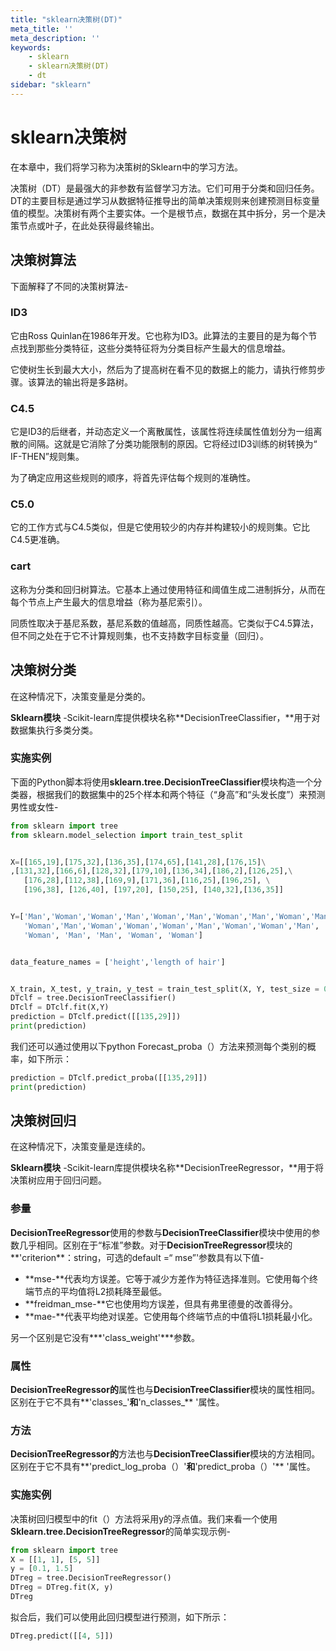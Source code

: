 ```yaml
---
title: "sklearn决策树(DT)"
meta_title: ''
meta_description: ''
keywords: 
    - sklearn
    - sklearn决策树(DT)
    - dt
sidebar: "sklearn"
---
```

# sklearn决策树

在本章中，我们将学习称为决策树的Sklearn中的学习方法。

决策树（DT）是最强大的非参数有监督学习方法。它们可用于分类和回归任务。DT的主要目标是通过学习从数据特征推导出的简单决策规则来创建预测目标变量值的模型。决策树有两个主要实体。一个是根节点，数据在其中拆分，另一个是决策节点或叶子，在此处获得最终输出。

## 决策树算法

下面解释了不同的决策树算法-

### ID3

它由Ross Quinlan在1986年开发。它也称为ID3。此算法的主要目的是为每个节点找到那些分类特征，这些分类特征将为分类目标产生最大的信息增益。

它使树生长到最大大小，然后为了提高树在看不见的数据上的能力，请执行修剪步骤。该算法的输出将是多路树。

### C4.5

它是ID3的后继者，并动态定义一个离散属性，该属性将连续属性值划分为一组离散的间隔。这就是它消除了分类功能限制的原因。它将经过ID3训练的树转换为“ IF-THEN”规则集。

为了确定应用这些规则的顺序，将首先评估每个规则的准确性。

### C5.0

它的工作方式与C4.5类似，但是它使用较少的内存并构建较小的规则集。它比C4.5更准确。

### cart

这称为分类和回归树算法。它基本上通过使用特征和阈值生成二进制拆分，从而在每个节点上产生最大的信息增益（称为基尼索引）。

同质性取决于基尼系数，基尼系数的值越高，同质性越高。它类似于C4.5算法，但不同之处在于它不计算规则集，也不支持数字目标变量（回归）。

## 决策树分类

在这种情况下，决策变量是分类的。

**Sklearn模块** -Scikit-learn库提供模块名称**DecisionTreeClassifier，**用于对数据集执行多类分类。

### 实施实例

下面的Python脚本将使用**sklearn.tree.DecisionTreeClassifier**模块构造一个分类器，根据我们的数据集中的25个样本和两个特征（“身高”和“头发长度”）来预测男性或女性-

```python
from sklearn import tree
from sklearn.model_selection import train_test_split


X=[[165,19],[175,32],[136,35],[174,65],[141,28],[176,15]\
,[131,32],[166,6],[128,32],[179,10],[136,34],[186,2],[126,25],\
   [176,28],[112,38],[169,9],[171,36],[116,25],[196,25], \
   [196,38], [126,40], [197,20], [150,25], [140,32],[136,35]]


Y=['Man','Woman','Woman','Man','Woman','Man','Woman','Man','Woman','Man',\
   'Woman','Man','Woman','Woman','Woman','Man','Woman','Woman','Man', 'Woman', \
   'Woman', 'Man', 'Man', 'Woman', 'Woman']


data_feature_names = ['height','length of hair']


X_train, X_test, y_train, y_test = train_test_split(X, Y, test_size = 0.3, random_state = 1)
DTclf = tree.DecisionTreeClassifier()
DTclf = DTclf.fit(X,Y)
prediction = DTclf.predict([[135,29]])
print(prediction)
```

我们还可以通过使用以下python Forecast_proba（）方法来预测每个类别的概率，如下所示：

```python
prediction = DTclf.predict_proba([[135,29]])
print(prediction)
```
## 决策树回归

在这种情况下，决策变量是连续的。

**Sklearn模块** -Scikit-learn库提供模块名称**DecisionTreeRegressor，**用于将决策树应用于回归问题。

### 参量

**DecisionTreeRegressor**使用的参数与**DecisionTreeClassifier**模块中使用的参数几乎相同。区别在于“标准”参数。对于**DecisionTreeRegressor**模块的**'criterion**：string，可选的default =“ mse”'参数具有以下值-

- **mse-**代表均方误差。它等于减少方差作为特征选择准则。它使用每个终端节点的平均值将L2损耗降至最低。
- **freidman_mse-**它也使用均方误差，但具有弗里德曼的改善得分。
- **mae-**代表平均绝对误差。它使用每个终端节点的中值将L1损耗最小化。

另一个区别是它没有***'class_weight'\***参数。

### 属性

**DecisionTreeRegressor的**属性也与**DecisionTreeClassifier**模块的属性相同。区别在于它不具有**'classes_'**和**'n_classes_** '属性。

### 方法

**DecisionTreeRegressor的**方法也与**DecisionTreeClassifier**模块的方法相同。区别在于它不具有**'predict_log_proba（）'**和**'predict_proba（）'** '属性。

### 实施实例

决策树回归模型中的fit（）方法将采用y的浮点值。我们来看一个使用**Sklearn.tree.DecisionTreeRegressor**的简单实现示例-

```python
from sklearn import tree
X = [[1, 1], [5, 5]]
y = [0.1, 1.5]
DTreg = tree.DecisionTreeRegressor()
DTreg = DTreg.fit(X, y)
DTreg
```

拟合后，我们可以使用此回归模型进行预测，如下所示：

```python
DTreg.predict([[4, 5]])
```
<code class=backend-type backend-type=free></code>
<code class=gatsby-kernelname data-language=python></code>
<script type="text/javascript" src="https://cdn.freeaihub.com/asset/js/cell.js"></script>
